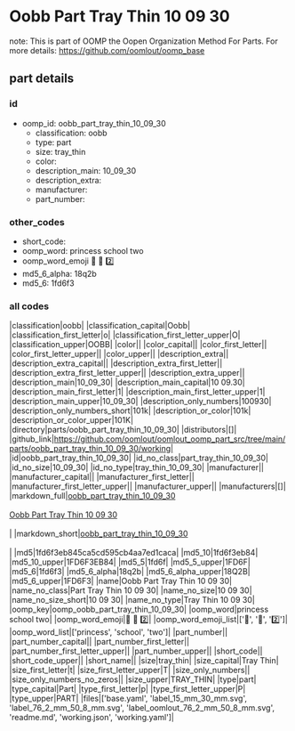 # Oobb Part Tray Thin 10 09 30  

note: This is part of OOMP the Oopen Organization Method For Parts. For more details: https://github.com/oomlout/oomp_base

##  part details





### id
* oomp_id: oobb_part_tray_thin_10_09_30
  * classification: oobb
  * type: part
  * size: tray_thin
  * color: 
  * description_main: 10_09_30
  * description_extra: 
  * manufacturer: 
  * part_number: 

### other_codes
* short_code: 
* oomp_word: princess school two
* oomp_word_emoji :princess: :school: :two:
* md5_6_alpha: 18q2b
* md5_6: 1fd6f3

### all codes 
|classification|oobb|
|classification_capital|Oobb|
|classification_first_letter|o|
|classification_first_letter_upper|O|
|classification_upper|OOBB|
|color||
|color_capital||
|color_first_letter||
|color_first_letter_upper||
|color_upper||
|description_extra||
|description_extra_capital||
|description_extra_first_letter||
|description_extra_first_letter_upper||
|description_extra_upper||
|description_main|10_09_30|
|description_main_capital|10 09.30|
|description_main_first_letter|1|
|description_main_first_letter_upper|1|
|description_main_upper|10_09_30|
|description_only_numbers|100930|
|description_only_numbers_short|101k|
|description_or_color|101k|
|description_or_color_upper|101K|
|directory|parts/oobb_part_tray_thin_10_09_30|
|distributors|[]|
|github_link|https://github.com/oomlout/oomlout_oomp_part_src/tree/main/parts/oobb_part_tray_thin_10_09_30/working|
|id|oobb_part_tray_thin_10_09_30|
|id_no_class|part_tray_thin_10_09_30|
|id_no_size|10_09_30|
|id_no_type|tray_thin_10_09_30|
|manufacturer||
|manufacturer_capital||
|manufacturer_first_letter||
|manufacturer_first_letter_upper||
|manufacturer_upper||
|manufacturers|[]|
|markdown_full|[oobb_part_tray_thin_10_09_30](https://github.com/oomlout/oomlout_oomp_part_src/tree/main/parts/oobb_part_tray_thin_10_09_30/working)<br>[](https://github.com/oomlout/oomlout_oomp_part_src/tree/main/parts/oobb_part_tray_thin_10_09_30/working)<br>[Oobb Part Tray Thin 10 09 30](https://github.com/oomlout/oomlout_oomp_part_src/tree/main/parts/oobb_part_tray_thin_10_09_30/working)<br><br>|
|markdown_short|[oobb_part_tray_thin_10_09_30](https://github.com/oomlout/oomlout_oomp_part_src/tree/main/parts/oobb_part_tray_thin_10_09_30/working)<br><br>|
|md5|1fd6f3eb845ca5cd595cb4aa7ed1caca|
|md5_10|1fd6f3eb84|
|md5_10_upper|1FD6F3EB84|
|md5_5|1fd6f|
|md5_5_upper|1FD6F|
|md5_6|1fd6f3|
|md5_6_alpha|18q2b|
|md5_6_alpha_upper|18Q2B|
|md5_6_upper|1FD6F3|
|name|Oobb Part Tray Thin 10 09 30|
|name_no_class|Part Tray Thin 10 09 30|
|name_no_size|10 09 30|
|name_no_size_short|10 09 30|
|name_no_type|Tray Thin 10 09 30|
|oomp_key|oomp_oobb_part_tray_thin_10_09_30|
|oomp_word|princess school two|
|oomp_word_emoji|:princess: :school: :two:|
|oomp_word_emoji_list|[':princess:', ':school:', ':two:']|
|oomp_word_list|['princess', 'school', 'two']|
|part_number||
|part_number_capital||
|part_number_first_letter||
|part_number_first_letter_upper||
|part_number_upper||
|short_code||
|short_code_upper||
|short_name||
|size|tray_thin|
|size_capital|Tray Thin|
|size_first_letter|t|
|size_first_letter_upper|T|
|size_only_numbers||
|size_only_numbers_no_zeros||
|size_upper|TRAY_THIN|
|type|part|
|type_capital|Part|
|type_first_letter|p|
|type_first_letter_upper|P|
|type_upper|PART|
|files|['base.yaml', 'label_15_mm_30_mm.svg', 'label_76_2_mm_50_8_mm.svg', 'label_oomlout_76_2_mm_50_8_mm.svg', 'readme.md', 'working.json', 'working.yaml']|
